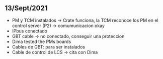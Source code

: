 ## 13/Sept/2021
* PM y TCM instalados -> Crate funciona, la TCM reconoce los PM en el control server (P2) -> comumunicacion okay
* IPbus conectado
* GBT cable -> no conectado, conseguir una proteccion  
* Dima tested the PMs boards
* Cables de GBT: para ser instalados
* Cable de control de LCS -> cita con Dima

